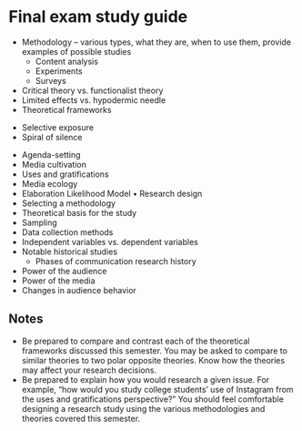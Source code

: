 # Final exam study guide
* Methodology – various types, what they are, when to use them, provide examples of possible studies
  * Content analysis
  * Experiments
  * Surveys
* Critical theory vs. functionalist theory
*	Limited effects vs. hypodermic needle
*	Theoretical frameworks
 - Selective exposure
 - Spiral of silence
  * Agenda-setting
  * Media cultivation
  * Uses and gratifications
  * Media ecology
  * Elaboration Likelihood Model
•	Research design
  * Selecting a methodology
  * Theoretical basis for the study
  * Sampling
  * Data collection methods
  * Independent variables vs. dependent variables
* Notable historical studies
  * Phases of communication research history
* Power of the audience
* Power of the media
* Changes in audience behavior
## Notes
* Be prepared to compare and contrast each of the theoretical frameworks discussed this semester. You may be asked to compare to similar theories to two polar opposite theories. Know how the theories may affect your research decisions.
* Be prepared to explain how you would research a given issue. For example, “how would you study college students’ use of Instagram from the uses and gratifications perspective?” You should feel comfortable designing a research study using the various methodologies and theories covered this semester.
